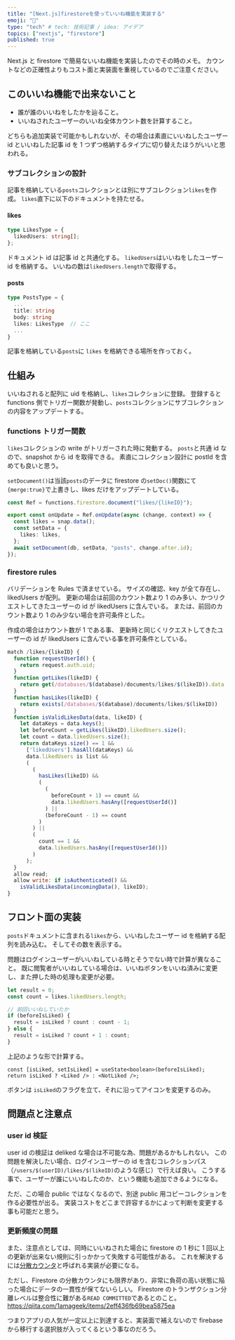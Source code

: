 ```yaml
---
title: "[Next.js]firestoreを使っていいね機能を実装する"
emoji: "💬"
type: "tech" # tech: 技術記事 / idea: アイデア
topics: ["nextjs", "firestore"]
published: true
---
```


Next.js と firestore で簡易ないいね機能を実装したのでその時のメモ。
カウントなどの正確性よりもコスト面と実装面を重視しているのでご注意ください。

## このいいね機能で出来ないこと

- 誰が誰のいいねをしたかを辿ること。
- いいねされたユーザーのいいね全体カウント数を計算すること。

どちらも追加実装で可能かもしれないが、その場合は素直にいいねしたユーザー id といいねした記事 id を 1 つずつ格納するタイプに切り替えたほうがいいと思われる。

### サブコレクションの設計

記事を格納している`posts`コレクションとは別にサブコレクション`likes`を作成。
`likes`直下に以下のドキュメントを持たせる。

#### likes

```ts
type LikesType = {
  likedUsers: string[];
};
```

ドキュメント id は記事 id と共通化する。
`likedUsers`はいいねをしたユーザー id を格納する。
いいねの数は`likedUsers.length`で取得する。

#### posts

```ts
type PostsType = {
  ...
  title: string
  body: string
  likes: LikesType  // ここ
  ...
}
```

記事を格納している`posts`に `likes` を格納できる場所を作っておく。

## 仕組み

いいねされると配列に uid を格納し、`likes`コレクションに登録。
登録すると functions 側でトリガー関数が発動し、`posts`コレクションにサブコレクションの内容をアップデートする。

### functions トリガー関数

`likes`コレクションの write がトリガーされた時に発動する。
`posts`と共通 id なので、snapshot から id を取得できる。
素直にコレクション設計に postId を含めても良いと思う。

`setDocument()`は当該`posts`のデータに firestore の`setDoc()`関数にて`{merge:true}`で上書きし、likes だけをアップデートしている。

```ts
const Ref = functions.firestore.document("likes/{likeID}");

export const onUpdate = Ref.onUpdate(async (change, context) => {
  const likes = snap.data();
  const setData = {
    likes: likes,
  };
  await setDocument(db, setData, "posts", change.after.id);
});
```

### firestore rules

バリデーションを Rules で済ませている。
サイズの確認、key が全て存在し、likedUsers が配列。
更新の場合は前回のカウント数より 1 のみ多い、かつリクエストしてきたユーザーの id が likedUsers に含んでいる。
または、前回のカウント数より 1 のみ少ない場合を許可条件とした。

作成の場合はカウント数が 1 である事、
更新時と同じくリクエストしてきたユーザーの id が likedUsers に含んでいる事を許可条件としている。

```js
match /likes/{likeID} {
  function requestUserId() {
    return request.auth.uid;
  }
  function getLikes(likeID) {
    return get(/databases/$(database)/documents/likes/$(likeID)).data
  }
  function hasLikes(likeID) {
    return exists(/databases/$(database)/documents/likes/$(likeID))
  }
  function isValidLikesData(data, likeID) {
    let dataKeys = data.keys();
    let beforeCount = getLikes(likeID).likedUsers.size();
    let count = data.likedUsers.size();
    return dataKeys.size() == 1 &&
      ['likedUsers'].hasAll(dataKeys) &&
      data.likedUsers is list &&
      (
        (
          hasLikes(likeID) &&
          (
            (
              beforeCount + 1) == count &&
              data.likedUsers.hasAny([requestUserId()]
            ) ||
            (beforeCount - 1) == count
          )
        ) ||
        (
          count == 1 &&
          data.likedUsers.hasAny([requestUserId()])
        )
      );
  }
  allow read;
  allow write: if isAuthenticated() &&
    isValidLikesData(incomingData(), likeID);
}
```

## フロント面の実装

`posts`ドキュメントに含まれる`likes`から、いいねしたユーザー id を格納する配列を読み込む。
そしてその数を表示する。

問題はログインユーザーがいいねしている時とそうでない時で計算が異なること。
既に閲覧者がいいねしている場合は、いいねボタンをいいね済みに変更し、また押した時の処理も変更が必要。

```ts
let result = 0;
const count = likes.likedUsers.length;

// 前回いいねしていたか
if (beforeIsLiked) {
  result = isLiked ? count : count - 1;
} else {
  result = isLiked ? count + 1 : count;
}
```

上記のような形で計算する。

```tsx
const [isLiked, setIsLiked] = useState<boolean>(beforeIsLiked);
return isLiked ? <Liked /> : <NotLiked />;
```

ボタンは `isLiked`のフラグを立て、それに沿ってアイコンを変更するのみ。

## 問題点と注意点

### user id 検証

user id の検証は deliked な場合は不可能な為、問題があるかもしれない。
この問題を解決したい場合、ログインユーザーの id を含むコレクションパス（`/users/$(userID)/likes/$(likeID)`のような感じ）で行えば良い。
こうする事で、ユーザーが誰にいいねしたのか、という機能も追加できるようになる。

ただ、この場合 public ではなくなるので、別途 public 用コピーコレクションを作る必要性が出る。
実装コストをどこまで許容するかによって判断を変更する事も可能だと思う。

### 更新頻度の問題

また、注意点としては、同時にいいねされた場合に firestore の 1 秒に 1 回以上の更新が出来ない規則に引っかかって失敗する可能性がある。
これを解決するには[分散カウンタ](https://firebase.google.com/docs/firestore/solutions/counters?hl=ja)と呼ばれる実装が必要になる。

ただし、Firestore の分散カウンタにも限界があり、非常に負荷の高い状態に陥った場合にデータの一貫性が保てないらしい。
Firestore のトランザクション分離レベルは整合性に難がある`READ COMMITTED`であるとのこと。
https://qiita.com/1amageek/items/2eff436fb69bea5875ea

つまりアプリの人気が一定以上に到達すると、実装面で補えないので firebase から移行する選択肢が入ってくるという事なのだろう。

